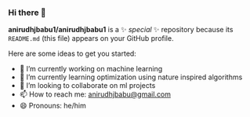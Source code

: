 ### Hi there 👋

**anirudhjbabu1/anirudhjbabu1** is a ✨ _special_ ✨ repository because its `README.md` (this file) appears on your GitHub profile.

Here are some ideas to get you started:

- 🔭 I’m currently working on machine learning
- 🌱 I’m currently learning optimization using nature inspired algorithms
- 👯 I’m looking to collaborate on ml projects
- 📫 How to reach me: anirudhjbabu@gmail.com
- 😄 Pronouns: he/him
